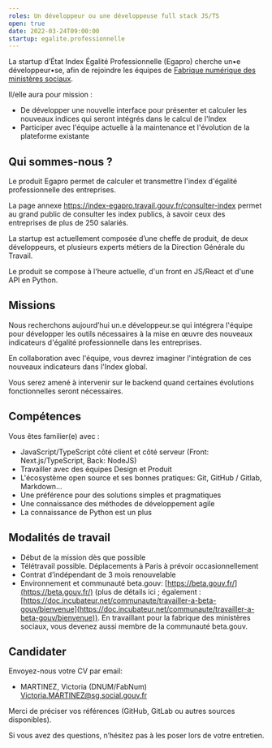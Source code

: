 ```yaml
---
roles: Un développeur ou une développeuse full stack JS/TS
open: true
date: 2022-03-24T09:00:00
startup: egalite.professionnelle
---
```


La startup d’État Index Égalité Professionnelle (Egapro) cherche un•e développeur•se, afin de rejoindre les équipes de [Fabrique numérique des ministères sociaux](https://www.fabrique.social.gouv.fr).

Il/elle aura pour mission :

-   De développer une nouvelle interface pour présenter et calculer les nouveaux indices qui seront intégrés dans le calcul de l'Index
-   Participer avec l'équipe actuelle à la maintenance et l'évolution de la plateforme existante

## Qui sommes-nous ?

Le produit Egapro permet de calculer et transmettre l'index d'égalité professionnelle des entreprises.

La page annexe https://index-egapro.travail.gouv.fr/consulter-index permet au grand public de consulter les index publics, à savoir ceux des entreprises de plus de 250 salariés.

La startup est actuellement composée d’une cheffe de produit, de deux développeurs, et plusieurs experts métiers de la Direction Générale du Travail.

Le produit se compose à l'heure actuelle, d'un front en JS/React et d'une API en Python.

## Missions

Nous recherchons aujourd’hui un.e développeur.se qui intégrera l'équipe pour développer les outils nécessaires à la mise en œuvre des nouveaux indicateurs d'égalité professionnelle dans les entreprises.

En collaboration avec l'équipe, vous devrez imaginer l'intégration de ces nouveaux indicateurs dans l'Index global.

Vous serez amené à intervenir sur le backend quand certaines évolutions fonctionnelles seront nécessaires.

## Compétences

Vous êtes familier(e) avec :

-   JavaScript/TypeScript côté client et côté serveur (Front: Next.js/TypeScript, Back: NodeJS)
-   Travailler avec des équipes Design et Produit
-   L'écosystème open source et ses bonnes pratiques: Git, GitHub / Gitlab, Markdown…
-   Une préférence pour des solutions simples et pragmatiques
-   Une connaissance des méthodes de développement agile
-   La connaissance de Python est un plus

## Modalités de travail

-   Début de la mission dès que possible
-   Télétravail possible. Déplacements à Paris à prévoir occasionnellement
-   Contrat d’indépendant de 3 mois renouvelable
-   Environnement et communauté beta.gouv: [https://beta.gouv.fr/](https://beta.gouv.fr/) (plus de détails ici ; également : [https://doc.incubateur.net/communaute/travailler-a-beta-gouv/bienvenue](https://doc.incubateur.net/communaute/travailler-a-beta-gouv/bienvenue)). En travaillant pour la fabrique des ministères sociaux, vous devenez aussi membre de la communauté beta.gouv.

## Candidater

Envoyez-nous votre CV par email:

-   MARTINEZ, Victoria (DNUM/FabNum) <Victoria.MARTINEZ@sg.social.gouv.fr>

Merci de préciser vos références (GitHub, GitLab ou autres sources disponibles).

Si vous avez des questions, n’hésitez pas à les poser lors de votre entretien.
